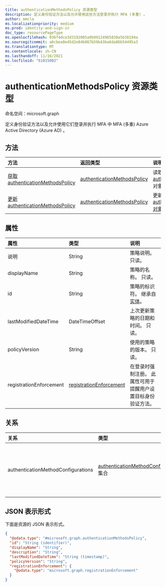 ```yaml
---
title: authenticationMethodsPolicy 资源类型
description: 定义身份验证方法以及允许使用这些方法登录并执行 MFA (多重) 。
author: mmcla
ms.localizationpriority: medium
ms.prod: identity-and-sign-in
doc_type: resourcePageType
ms.openlocfilehash: 036f4dce3d3192005a9b99124965830a5b38194a
ms.sourcegitcommit: a6cbea0e45d2e84b867b59b43ba6da86b54495a3
ms.translationtype: MT
ms.contentlocale: zh-CN
ms.lasthandoff: 11/16/2021
ms.locfileid: "61015802"
---
```

# <a name="authenticationmethodspolicy-resource-type"></a>authenticationMethodsPolicy 资源类型

命名空间：microsoft.graph

定义身份验证方法以及允许使用它们登录并执行 MFA 中 MFA (多重) Azure Active Directory (Azure AD) 。

## <a name="methods"></a>方法
|方法|返回类型|说明|
|:---|:---|:---|
|[获取 authenticationMethodsPolicy](../api/authenticationmethodspolicy-get.md)|[authenticationMethodsPolicy](../resources/authenticationmethodspolicy.md)|读取 [authenticationMethodsPolicy](../resources/authenticationmethodspolicy.md) 对象的属性和关系。|
|[更新 authenticationMethodsPolicy](../api/authenticationmethodspolicy-update.md)|[authenticationMethodsPolicy](../resources/authenticationmethodspolicy.md)|更新 [authenticationMethodsPolicy 对象](../resources/authenticationmethodspolicy.md) 的属性。|

## <a name="properties"></a>属性
|属性|类型|说明|
|:---|:---|:---|
|说明|String|策略说明。 只读。|
|displayName|String|策略的名称。 只读。|
|id|String|策略的标识符。 继承自 [实体](../resources/entity.md)。|
|lastModifiedDateTime|DateTimeOffset|上次更新策略的日期和时间。 只读。|
|policyVersion|String|使用的策略的版本。 只读。|
|registrationEnforcement|[registrationEnforcement](../resources/registrationenforcement.md)|在登录时强制注册。 此属性可用于提醒用户设置目标身份验证方法。|

## <a name="relationships"></a>关系
|关系|类型|说明|
|:---|:---|:---|
|authenticationMethodConfigurations|[authenticationMethodConfiguration](../resources/authenticationmethodconfiguration.md) 集合|表示每个身份验证方法的设置。|

## <a name="json-representation"></a>JSON 表示形式
下面是资源的 JSON 表示形式。
<!-- {
  "blockType": "resource",
  "keyProperty": "id",
  "@odata.type": "microsoft.graph.authenticationMethodsPolicy",
  "baseType": "microsoft.graph.entity",
  "openType": false
}
-->
``` json
{
  "@odata.type": "#microsoft.graph.authenticationMethodsPolicy",
  "id": "String (identifier)",
  "displayName": "String",
  "description": "String",
  "lastModifiedDateTime": "String (timestamp)",
  "policyVersion": "String",
  "registrationEnforcement": {
    "@odata.type": "microsoft.graph.registrationEnforcement"
  } 
}
```
